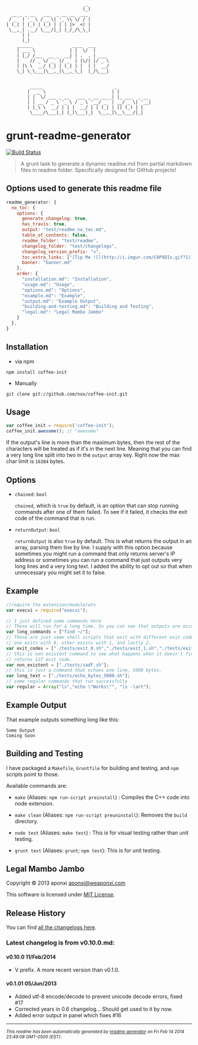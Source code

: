                                   _                
                                 (_)               
      __ _ _ __   ___  _ __ __  ___                
     / _` | '_ \ / _ \| '_ \\ \/ / |               
    | (_| | |_) | (_) | | | |>  <| |               
     \__,_| .__/ \___/|_| |_/_/\_\_|               
          | |                                      
          |_|                                      
        ______               ____  ___                 
        | ___ \             | |  \/  |                 
        | |_/ /___  __ _  __| | .  . | ___             
        |    // _ \/ _` |/ _` | |\/| |/ _ \            
        | |\ \  __/ (_| | (_| | |  | |  __/            
        \_| \_\___|\__,_|\__,_\_|  |_/\___|            
                                                       
                                                       
             _____                           _             
            |  __ \                         | |            
            | |  \/ ___ _ __   ___ _ __ __ _| |_ ___  _ __ 
            | | __ / _ \ '_ \ / _ \ '__/ _` | __/ _ \| '__|
            | |_\ \  __/ | | |  __/ | | (_| | || (_) | |   
             \____/\___|_| |_|\___|_|  \__,_|\__\___/|_|   
                                                           
                                                   
# grunt-readme-generator 
[![Build Status](https://secure.travis-ci.org/aponxi/grunt-readme-generator.png?branch=master)](http://travis-ci.org/aponxi/grunt-readme-generator)

> A grunt task to generate a dynamic readme.md from partial markdown files in readme folder. Specifically designed for GitHub projects!

## Options used to generate this readme file

```js
readme_generator: {
  no_toc: {
    options: {
      generate_changelog: true,
      has_travis: true,
      output: "test/readme_no_toc.md",
      table_of_contents: false,
      readme_folder: "test/readme",
      changelog_folder: "test/changelogs",
      changelog_version_prefix: "v",
      toc_extra_links: ["[Tip Me ![](http://i.imgur.com/C0P9DIx.gif?1)](https://www.gittip.com/aponxi/)", "[Donate Me! ![](http://i.imgur.com/2tqfhMO.png?1)](https://www.paypal.com/cgi-bin/webscr?cmd=_s-xclick&hosted_button_id=VBUW4M9LKTR62)"],
      banner: "banner.md"
    },
    order: {
      "installation.md": "Installation",
      "usage.md": "Usage",
      "options.md": "Options",
      "example.md": "Example",
      "output.md": "Example Output",
      "building-and-testing.md": "Building and Testing",
      "legal.md": "Legal Mambo Jambo"
    }
  },
}
```

## Installation

- via npm

```shell
npm install coffee-init
```

- Manually

```shell
git clone git://github.com/nox/coffee-init.git
```

## Usage

```javascript
var coffee_init = require('coffee-init');
coffee_init.awesome(); // "awesome"
```

If the output's line is more than the maximum bytes, then the rest of the characters will be treated as if it's in the next line. Meaning that you can find a very long line split into two in the `output` array key. Right now the max char limit is `16384` bytes.


## Options

- `chained`: `bool`

  `chained`, which is `true` by default, is an option that can stop running commands after one of them failed. To see if it failed, it checks the exit code of the command that is run.

- `returnOutput`: `bool`

  `returnOutput` is also `true` by default. This is what returns the output in an array, parsing them line by line. I supply with this option because sometimes you might run a command that only returns server's IP address or sometimes you can run a command that just outputs very long lines and a very long text. I added the ability to opt out so that when unnecessary you might set it to false.

## Example

```js
//require the extension/module/wtv
var execxi = require("execxi");

// I just defined some commands here
// These will run for a long time. So you can see that outputs are occurring in real-time.
var long_commands = ["find ~/"];
// These are just some shell scripts that exit with different exit codes
// one exits with 0, other exists with 1, and lastly 2.
var exit_codes = ["./tests/exit_0.sh","./tests/exit_1.sh","./tests/exit_2.sh"];
// this is non existent command to see what happens when it doesn't find the command to run.
// returns 127 exit code.
var non_existent = ["./tests/sadf.sh"];
// this is just a command that echoes one line, 5000 bytes.
var long_text = ["./tests/echo_bytes_5000.sh"];
// some regular commands that run successfully
var regular = Array("ls","echo \"Works\"", "ls -lart");


```

## Example Output

That example outputs something long like this:

```
Some Output
Coming Soon
```


## Building and Testing

I have packaged a `Makefile`, `Gruntfile` for building and testing, and `npm` scripts point to those.

Available commands are:

- `make` (Aliases: `npm run-script preinstall`) : 
  Compiles the C++ code into node extension.

- `make clean` (Aliases: `npm run-script preuninstall`):
  Removes the `build` directory.

- `node test` (Aliases: `make test`) : 
  This is for visual testing rather than unit testing. 

- `grunt test`  (Aliases: `grunt`; `npm test`): 
  This is for unit testing. 

## Legal Mambo Jambo

Copyright © 2013 aponxi <aponxi@weaponxi.com>

This software is licensed under [MIT License](http://aponxi.mit-license.org/).

## Release History

You can find [all the changelogs here](/test/changelogs).

### Latest changelog is from v0.10.0.md:

#### v0.10.0 11/Feb/2014
- V prefix. A more recent version than v0.1.0.

#### v0.1.01 05/Jun/2013
- Added utf-8 encode/decode to prevent unicode decode errors, fixed #17
- Corrected years in 0.6 changelog... Should get used to it by now.
- Added error output in panel which fixes #16





--------
<small>_This readme has been automatically generated by [readme generator](https://github.com/aponxi/grunt-readme-generator) on Fri Feb 14 2014 23:49:08 GMT-0500 (EST)._</small>